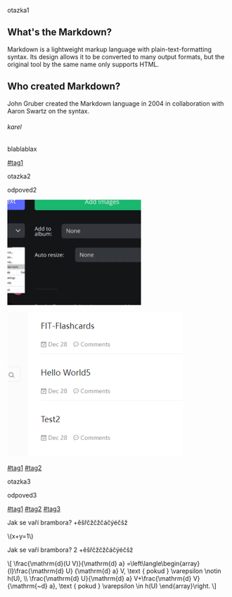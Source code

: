 <!--question-->

otazka1

<!--answer-->

## What's the Markdown?

Markdown is a lightweight markup language with plain-text-formatting syntax.
Its design allows it to be converted to many output formats,
but the original tool by the same name only supports HTML.

## Who created Markdown?

John Gruber created the Markdown language in 2004 in collaboration with
Aaron Swartz on the syntax.

###### karel

blablablax

[#tag1]()

<!--question-->

otazka2

<!--answer-->

odpoved2

![](img/37039e93733be69316ae2c8e6e2fa6f9.png)

![](img/bc7ada9abb616cbaf04d6c1d8d5a319a.png)

[#tag1]() [#tag2]()

<!--question-->

otazka3

<!--answer-->

odpoved3

[#tag1]() [#tag2]() [#tag3]()

<!--question-->

Jak se vaří brambora? +ěšřčžčžčáčýéčšž

<!--answer-->

\\\(x+y=1\\\)

<!--question-->

Jak se vaří brambora? 2 +ěšřčžčžčáčýéčšž

<!--answer-->

\\\[
\frac{\mathrm{d}(U V)}{\mathrm{d} a}
=\left\langle\begin{array}{l}\frac{\mathrm{d} U}
{\mathrm{d} a} V, \text { pokud } \varepsilon \notin h(U), \\\\ \frac{\mathrm{d} U}{\mathrm{d} a} V+\frac{\mathrm{d} V}{\mathrm{~d} a}, \text { pokud } \varepsilon \in h(U) \end{array}\right.
\\\]

